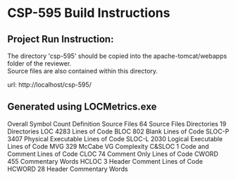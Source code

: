 CSP-595 Build Instructions
==========================


Project Run Instruction:
------------------------
The directory 'csp-595' should be copied into 
the apache-tomcat/webapps folder of the reviewer.  
Source files are also contained within this directory.

url: http://localhost/csp-595/




Generated using LOCMetrics.exe
------------------------------
Overall
Symbol			Count		Definition
Source Files		64		Source Files
Directories		19		Directories
LOC			4283		Lines of Code
BLOC			802		Blank Lines of Code
SLOC-P			3407		Physical Executable Lines of Code
SLOC-L			2030		Logical Executable Lines of Code
MVG			329		McCabe VG Complexity
C&SLOC			1		Code and Comment Lines of Code
CLOC			74		Comment Only Lines of Code
CWORD			455		Commentary Words
HCLOC			3		Header Comment Lines of Code
HCWORD			28		Header Commentary Words

